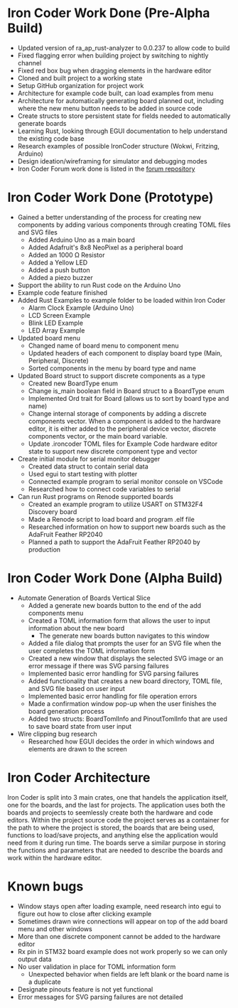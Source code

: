 # Iron Coder Work Done (Pre-Alpha Build)
  - Updated version of ra_ap_rust-analyzer to 0.0.237 to allow code to build
  - Fixed flagging error when building project by switching to nightly channel
  - Fixed red box bug when dragging elements in the hardware editor
  - Cloned and built project to a working state
  - Setup GitHub organization for project work
  - Architecture for example code built, can load examples from menu 
  - Architecture for automatically generating board planned out, including where the new menu button needs to be added in source code
  - Create structs to store persistent state for fields needed to automatically generate boards
  - Learning Rust, looking through EGUI documentation to help understand the existing code base
  - Research examples of possible IronCoder structure (Wokwi, Fritzing, Arduino)
  - Design ideation/wireframing for simulator and debugging modes
  - Iron Coder Forum work done is listed in the [forum repository](https://github.com/CAPSTONE-24-25-IRON-CODER/iron-coder-forum)
# Iron Coder Work Done (Prototype)
  - Gained a better understanding of the process for creating new components by adding various components through creating TOML files and SVG files
    - Added Arduino Uno as a main board
    - Added Adafruit's 8x8 NeoPixel as a peripheral board
    - Added an 1000 Ω Resistor
    - Added a Yellow LED
    - Added a push button
    - Added a piezo buzzer
  - Support the ability to run Rust code on the Arduino Uno
  - Example code feature finished
  - Added Rust Examples to example folder to be loaded within Iron Coder
      - Alarm Clock Example (Arduino Uno)
      - LCD Screen Example
      - Blink LED Example
      - LED Array Example
  - Updated board menu
      - Changed name of board menu to component menu
      - Updated headers of each component to display board type (Main, Peripheral, Discrete)
      - Sorted components in the menu by board type and name
  - Updated Board struct to support discrete components as a type
      - Created new BoardType enum
      - Change is_main boolean field in Board struct to a BoardType enum
      - Implemented Ord trait for Board (allows us to sort by board type and name)
      - Change internal storage of components by adding a discrete components vector. When a component is added to the hardware editor, it is either added to the peripheral device vector, discrete components vector, or the main board variable.
      - Update .ironcoder TOML files for Example Code hardware editor state to support new discrete component type and vector
  - Create initial module for serial monitor debugger
      - Created data struct to contain serial data
      - Used egui to start testing with plotter
      - Connected example program to serial monitor console on VSCode
      - Researched how to connect code variables to serial
  - Can run Rust programs on Renode supported boards
      - Created an example program to utilize USART on STM32F4 Discovery board
      - Made a Renode script to load board and program .elf file
      - Researched information on how to support new boards such as the AdaFruit Feather RP2040
      - Planned a path to support the AdaFruit Feather RP2040 by production
# Iron Coder Work Done (Alpha Build)
  - Automate Generation of Boards Vertical Slice
      - Added a generate new boards button to the end of the add components menu
      - Created a TOML information form that allows the user to input information about the new board
        - The generate new boards button navigates to this window
      - Added a file dialog that prompts the user for an SVG file when the user completes the TOML information form
      - Created a new window that displays the selected SVG image or an error message if there was SVG parsing failures
      - Implemented basic error handling for SVG parsing failures
      - Added functionality that creates a new board directory, TOML file, and SVG file based on user input
      - Implemented basic error handling for file operation errors
      - Made a confirmation window pop-up when the user finishes the board generation process
      - Added two structs: BoardTomlInfo and PinoutTomlInfo that are used to save board state from user input
  - Wire clipping bug research
      - Researched how EGUI decides the order in which windows and elements are drawn to the screen
# Iron Coder Architecture
Iron Coder is split into 3 main crates, one that handels the application itself, one for the boards, and the last for projects. The application uses both the boards and projects to
seemlessly create both the hardware and code editors. Within the project source code the project serves as a container for the path to where the project is stored, the boards that
are being used, functions to load/save projects, and anything else the application would need from it during run time. The boards serve a similar purpose in storing the functions and
parameters that are needed to describe the boards and work within the hardware editor. 
# Known bugs
  - Window stays open after loading example, need research into egui to figure out how to close after clicking example
  - Sometimes drawn wire connections will appear on top of the add board menu and other windows
  - More than one discrete component cannot be added to the hardware editor
  - Rx pin in STM32 board example does not work properly so we can only output data
  - No user validation in place for TOML information form
    - Unexpected behavior when fields are left blank or the board name is a duplicate
  - Designate pinouts feature is not yet functional
  - Error messages for SVG parsing failures are not detailed

